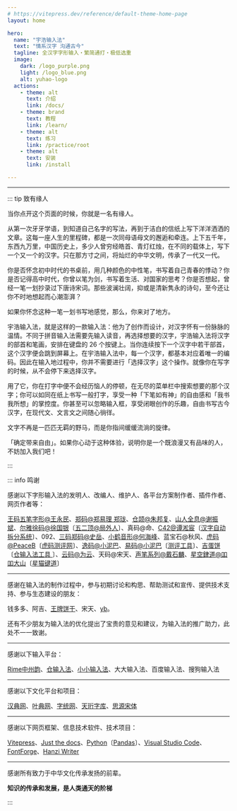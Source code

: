 ```yaml
---
# https://vitepress.dev/reference/default-theme-home-page
layout: home

hero:
  name: "宇浩输入法"
  text: "情系汉字 沟通古今"
  tagline: 全汉字字形输入・繁简通打・极低选重
  image:
    dark: /logo_purple.png
    light: /logo_blue.png
    alt: yuhao-logo
  actions:
    - theme: alt
      text: 介绍
      link: /docs/
    - theme: brand
      text: 教程
      link: /learn/
    - theme: alt
      text: 练习
      link: /practice/root
    - theme: alt
      text: 安装
      link: /install

---
```


<script setup>
import Search from '@/search/FetchSearch.vue'
import Chaifen from '@/chaifen/Chaifen.vue'
import MultiChaifen from '@/chaifen/MultiChaifen.vue'
</script>
<Search chaifenUrl="/chaifen.csv" zigenUrl="/zigen-star.csv" supplement />

---

<MultiChaifen chars="卿雲爛兮糾縵縵兮" :size="35" />
<MultiChaifen chars="日月光華旦復旦兮" :size="35" />
<MultiChaifen chars="明明上天爛然星陳" :size="35" />
<MultiChaifen chars="日月光華弘於一人" :size="35" />

::: tip 致有缘人

当你点开这个页面的时候，你就是一名有缘人。

从第一次牙牙学语，到知道自己名字的写法，再到于洁白的信纸上写下洋洋洒洒的文章。这每一座人生的里程碑，都是一次同母语母文的邂逅和牵连。上下五千年，东西九万里，中国历史上，多少人曾穷经皓首、青灯红烛，在不同的载体上，写下一个又一个的汉字。只在那方寸之间，将灿烂的中华文明，传承了一代又一代。

你是否怀念初中时代的书桌前，用几种颜色的中性笔，书写着自己青春的悸动？你是否记得高中时代，你曾以笔为剑，书写着生活、对国家的思考？你是否想起，曾经一笔一划抄录过下唐诗宋词。那些波澜壮阔，抑或是清新隽永的诗句，至今还让你不时地想起而心潮澎湃？

如果你怀念这种一笔一划书写地感觉，那么，你来对了地方。

宇浩输入法，就是这样的一款输入法：他为了创作而设计，对汉字怀有一份脉脉的温情。不同于拼音输入法需要先输入读音，再选择想要的汉字，宇浩输入法将汉字的部首和笔画，安排在键盘的 26 个按键上。当你连续按下一个汉字中若干部首，这个汉字便会跳到屏幕上。在宇浩输入法中，每一个汉字，都基本对应着唯一的编码。因此在输入地过程中，你并不需要进行「选择汉字」这个操作。就像你在写字的时候，从不会停下来选择汉字。

用了它，你在打字中便不会经历恼人的停顿，在无尽的菜单栏中搜索想要的那个汉字；你可以如同在纸上书写一般打字，享受一种「下笔如有神」的自由感和「我书我所想」的掌控度。你甚至可以忽略输入框，享受闭眼创作的乐趣，自由书写古今汉字，在现代文、文言文之间随心徜徉。

文字不再是一匹匹无羁的野马，而是你指间缓缓流淌的旋律。

「确定带来自由」。如果你心动于这种体验，说明你是一个既浪漫又有品味的人，不妨加入我们吧！

:::

::: info 鸣谢

感谢以下字形输入法的发明人、改编人、维护人、各平台方案制作者、插件作者、网页作者等：

[王码五笔字形@王永民](http://www.wangma.net.cn/)、[郑码@郑易理 郑珑](https://www.china-e.com.cn/li/main/zhengma/jj.htm)、[仓颉@朱邦复](http://www.cbflabs.com/)、[山人全息@谢振斌](https://siuze.github.io/ShanRenMaLTS/)、[尔雅徐码@徐国银](http://xumax.cn/)〔[五二顶@局外人](https://github.com/Ace-Who/rime-xuma?tab=readme-ov-file)〕、真码@命、[C42@谭淞宸](https://github.com/tansongchen/c42)〔[汉字自动拆分系统](https://chaifen.app/)〕、092、[三码郑码@史岳](http://zzzm.ysepan.com/?xzpd=1)、[小鹤音形@何海峰](https://flypy.com/)、蓝宝石@秋风、[虎码@PeaceB](https://www.tiger-code.com/)〔[虎码测评网](http://assess.tiger-code.com/)〕、[逸码@小泥巴](https://yb6b.github.io/yima/graceful-code/)、[易码@小泥巴](https://yb6b.github.io/yima/)〔[测评工具](https://yb6b.github.io/#/)〕、[吉蛋饼](https://lost-melody.github.io/wafel/)〔[仓输入法工具
](https://lost-melody.github.io/hamster-tools/)〕、[云码@为云](https://github.com/orbitoo/kumo)、天码@宋天、[声笔系列@戴石麟](https://sbxlm.github.io/)、[星空銉道@吅吅大山](https://xkinput.gitee.io/)〔[星猫键道](https://github.com/hugh7007/xmjd6-rere)〕

---

感谢在输入法的制作过程中，参与初期讨论和构思、帮助测试和宣传、提供技术支持、参与生态建设的朋友：

钱多多、阿吉、[王牌饼干](https://github.com/lost-melody)、宋天、[yb](https://github.com/yb6b)。

还有不少朋友为输入法的优化提出了宝贵的意见和建议，为输入法的推广助力，此处不一一致谢。

---

感谢以下输入平台：

[Rime中州韵](https://rime.im/)、[仓输入法](https://ihsiao.com/apps/hamster/)、[小小输入法](https://yong.dgod.net/)、大大输入法、百度输入法、搜狗输入法

---

感谢以下文化平台和项目：

[汉典网](https://www.zdic.net/)、[叶典网](http://yedict.com/zslf.htm)、[字统网](https://zi.tools/)、[天珩字库](http://cheonhyeong.com/Simplified/download.html)、[思源宋体](https://source.typekit.com/source-han-serif/cn/)

---

感谢以下网页框架、信息技术软件、技术项目：

[Vitepress](https://vitepress.dev/zh/)、[Just the docs](https://just-the-docs.com/)、[Python](https://www.python.org/)〔[Pandas](https://pandas.pydata.org/)〕、[Visual Studio Code](https://code.visualstudio.com/)、[FontForge](https://fontforge.org/en-US/)、[Hanzi Writer](https://hanziwriter.org/cn/)

---

感谢所有致力于中华文化传承发扬的前辈。

**知识的传承和发展，是人类通天的阶梯**

:::
